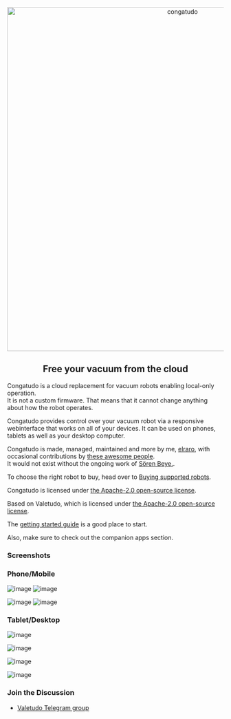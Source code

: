 <div align="center">
    <img src="https://raw.githubusercontent.com/congatudo/Congatudo/master/frontend/src/assets/icons/congatudo_logo_with_name.svg" width="800" alt="congatudo">
    <p align="center"><h2>Free your vacuum from the cloud</h2></p>
</div>

Congatudo is a cloud replacement for vacuum robots enabling local-only operation.<br/>
It is not a custom firmware. That means that it cannot change anything about how the robot operates.

Congatudo provides control over your vacuum robot via a responsive webinterface that works on all of your devices. It can be used on phones, tablets as well as your desktop computer.


Congatudo is made, managed, maintained and more by me,
<a href="https://elraro.eu" rel="noopener" target="_blank">elraro</a>, with occasional contributions by
<a href="https://github.com/congatudo/congatudo/graphs/contributors" rel="noopener" target="_blank">these awesome people</a>.<br/>
It would not exist without the ongoing work of <a href="https://hypfer.de/" rel="noopener" target="_blank">Sören Beye.</a>.

To choose the right robot to buy, head over to [Buying supported robots](https://congatudo.cloud/pages/general/buying-supported-robots.html).

Congatudo is licensed under <a href="https://github.com/congatudo/Congatudo/blob/master/LICENSE" rel="noopener" target="_blank">the Apache-2.0 open-source license</a>.

Based on Valetudo, which is licensed under <a href="https://github.com/Hypfer/Valetudo/blob/master/LICENSE" rel="noopener" target="_blank">the Apache-2.0 open-source license</a>.

The [getting started guide](https://congatudo.cloud/pages/general/getting-started.html) is a good place to start.

Also, make sure to check out the companion apps section.

### Screenshots

### Phone/Mobile
![image](https://user-images.githubusercontent.com/974410/143459816-0a5fb9e5-d690-483e-99b0-84c76ef11eaf.png)
![image](https://user-images.githubusercontent.com/974410/143459878-184c7336-002c-4e04-a706-215499338fce.png)

![image](https://user-images.githubusercontent.com/974410/152567792-73e4ba52-f39b-44fd-a0ae-18a5c4115e7f.png)
![image](https://user-images.githubusercontent.com/974410/152567884-b4c06af8-3bfe-4c12-976e-2e424f86df56.png)

### Tablet/Desktop

![image](https://user-images.githubusercontent.com/974410/152569273-23c4ee7e-310b-40f7-8762-eed661547dff.png)

![image](https://user-images.githubusercontent.com/974410/152568144-4b237999-4373-44e3-9b29-b6498d7db81e.png)

![image](https://user-images.githubusercontent.com/974410/152568471-c111328b-b3d5-4ea8-9a1f-21bb5ae987ca.png)

![image](https://user-images.githubusercontent.com/974410/138562111-3cbfe03c-7a19-4e57-9bfb-6b872239f432.png)


### Join the Discussion
* [Valetudo Telegram group](https://t.me/congatudo)